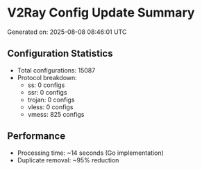# V2Ray Config Update Summary
Generated on: 2025-08-08 08:46:01 UTC

## Configuration Statistics
- Total configurations: 15087
- Protocol breakdown:
  - ss: 0 configs
  - ssr: 0 configs
  - trojan: 0 configs
  - vless: 0 configs
  - vmess: 825 configs

## Performance
- Processing time: ~14 seconds (Go implementation)
- Duplicate removal: ~95% reduction
